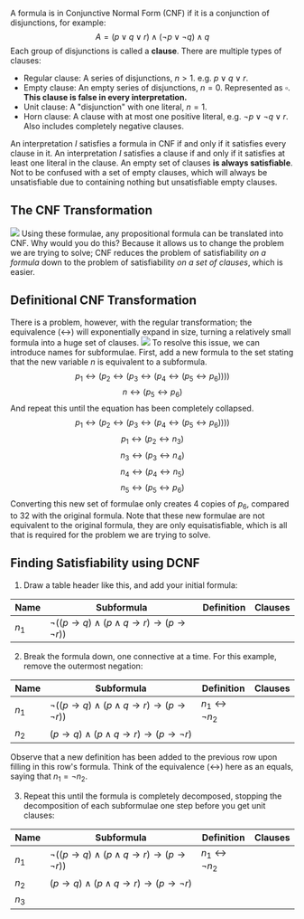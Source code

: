 A formula is in Conjunctive Normal Form (CNF) if it is a conjunction of disjunctions, for example:
$$A = (p \lor q \lor r) \land (¬p \lor ¬q) \land q$$
Each group of disjunctions is called a **clause**. There are multiple types of clauses:
- Regular clause: A series of disjunctions, $n > 1$. e.g. $p \lor q \lor r$.
- Empty clause: An empty series of disjunctions, $n = 0$. Represented as $\square$. **This clause is false in every interpretation.**
- Unit clause: A "disjunction" with one literal, $n = 1$.
- Horn clause: A clause with at most one positive literal, e.g. $¬p \lor ¬q \lor r$. Also includes completely negative clauses.

An interpretation $I$ satisfies a formula in CNF if and only if it satisfies every clause in it.
An interpretation $I$ satisfies a clause if and only if it satisfies at least one literal in the clause.
An empty set of clauses **is always satisfiable**. Not to be confused with a set of empty clauses, which will always be unsatisfiable due to containing nothing but unsatisfiable empty clauses.

## The CNF Transformation
![](Pasted%20image%2020230123142303.png)
Using these formulae, any propositional formula can be translated into CNF. Why would you do this? Because it allows us to change the problem we are trying to solve; CNF reduces the problem of satisfiability *on a formula* down to the problem of satisfiability *on a set of clauses*, which is easier.

## Definitional CNF Transformation
There is a problem, however, with the regular transformation; the equivalence ($\leftrightarrow$) will exponentially expand in size, turning a relatively small formula into a huge set of clauses.
![](Pasted%20image%2020230123142831.png)
To resolve this issue, we can introduce names for subformulae.
First, add a new formula to the set stating that the new variable $n$ is equivalent to a subformula.
$$p_1 \leftrightarrow (p_2 \leftrightarrow (p_3 \leftrightarrow (p_4 \leftrightarrow (p_5 \leftrightarrow p_6))))$$$$n \leftrightarrow (p_5 \leftrightarrow p_6)$$
And repeat this until the equation has been completely collapsed.
$$p_1 \leftrightarrow (p_2 \leftrightarrow (p_3 \leftrightarrow (p_4 \leftrightarrow (p_5 \leftrightarrow p_6)))) $$$$ p_1 \leftrightarrow (p_2 \leftrightarrow n_3) $$$$ n_3 \leftrightarrow (p_3 \leftrightarrow n_4) $$$$ n_4 \leftrightarrow (p_4 \leftrightarrow n_5) $$$$ n_5 \leftrightarrow (p_5 \leftrightarrow p_6)$$
Converting this new set of formulae only creates 4 copies of $p_6$, compared to 32 with the original formula. Note that these new formulae are not equivalent to the original formula, they are only equisatisfiable, which is all that is required for the problem we are trying to solve.

## Finding Satisfiability using DCNF
1. Draw a table header like this, and add your initial formula:

| Name  | Subformula                                                                            | Definition | Clauses |
| ----- | ------------------------------------------------------------------------------------- | ---------- | ------- |
| $n_1$ | $¬((p \rightarrow q) \land (p \land q \rightarrow r) \rightarrow (p \rightarrow ¬r))$ |            |         |

2. Break the formula down, one connective at a time. For this example, remove the outermost negation:

| Name  | Subformula                                                                            | Definition                 | Clauses |
| ----- | ------------------------------------------------------------------------------------- | -------------------------- | ------- |
| $n_1$ | $¬((p \rightarrow q) \land (p \land q \rightarrow r) \rightarrow (p \rightarrow ¬r))$ | $n_1 \leftrightarrow ¬n_2$ |         |
| $n_2$ | $(p \rightarrow q) \land (p \land q \rightarrow r) \rightarrow (p \rightarrow ¬r)$    |                            |         |

Observe that a new definition has been added to the previous row upon filling in this row's formula. Think of the equivalence ($\leftrightarrow$) here as an equals, saying that $n_1 = ¬n_2$.

3. Repeat this until the formula is completely decomposed, stopping the decomposition of each subformulae one step before you get unit clauses:

| Name  | Subformula                                                                            | Definition                 | Clauses |
| ----- | ------------------------------------------------------------------------------------- | -------------------------- | ------- |
| $n_1$ | $¬((p \rightarrow q) \land (p \land q \rightarrow r) \rightarrow (p \rightarrow ¬r))$ | $n_1 \leftrightarrow ¬n_2$ |         |
| $n_2$ | $(p \rightarrow q) \land (p \land q \rightarrow r) \rightarrow (p \rightarrow ¬r)$    |                            |         |
| $n_3$ |                                                                                       |                            |         |
